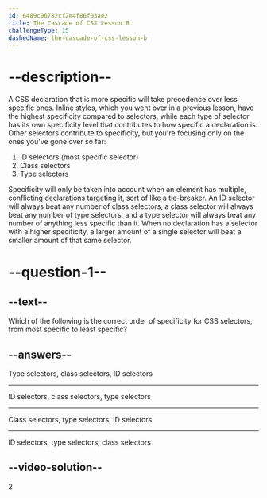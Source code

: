 ```yaml
---
id: 6489c96782cf2e4f86f03ae2
title: The Cascade of CSS Lesson B
challengeType: 15
dashedName: the-cascade-of-css-lesson-b
---
```


# --description--

A CSS declaration that is more specific will take precedence over less specific ones. Inline styles, which you went over in a previous lesson, have the highest specificity compared to selectors, while each type of selector has its own specificity level that contributes to how specific a declaration is. Other selectors contribute to specificity, but you're focusing only on the ones you’ve gone over so far:

1. ID selectors (most specific selector)
2. Class selectors
3. Type selectors

Specificity will only be taken into account when an element has multiple, conflicting declarations targeting it, sort of like a tie-breaker. An ID selector will always beat any number of class selectors, a class selector will always beat any number of type selectors, and a type selector will always beat any number of anything less specific than it. When no declaration has a selector with a higher specificity, a larger amount of a single selector will beat a smaller amount of that same selector.

# --question-1--

## --text--

Which of the following is the correct order of specificity for CSS selectors, from most specific to least specific?

## --answers--

Type selectors, class selectors, ID selectors

---

ID selectors, class selectors, type selectors

---

Class selectors, type selectors, ID selectors

---

ID selectors, type selectors, class selectors

## --video-solution--

2
